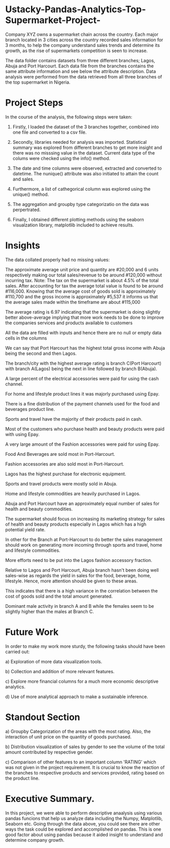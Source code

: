 # Ustacky-Pandas-Analytics-Top-Supermarket-Project-

Company XYZ owns a supermarket chain across the country. Each major branch located in 3 cities across the country recorded sales information for 3 months, to help the company understand sales trends and determine its growth, as the rise of supermarkets competition is seen to increase.

The data folder contains datasets from three different branches; Lagos, Abuja and Port Harcourt. Each data file from the branches contains the same attribute information and see below the attribute description.
Data analysis were performed from the data retrieved from all three branches of the top supermarket in Nigeria.

# Project Steps

In the course of the analysis, the following steps were taken:
1. Firstly, I loaded the dataset of the 3 branches together, combined into one file and converted to a csv file.

2. Secondly, libraries needed for analysis was imported. Statistical summary was explored from different branches to get more insight and there was no misssing value in the dataset. Current data type of the colums were checked using the info() method.

3. The date and time columns were observed, extracted and converted to datetime. The nunique() attribute  was also initiated to attain the count and sales.

4. Furthermore, a list of cathegorical column was explored using the unique() method.

5. The aggregation and groupby type categorizatio on the data was perpertrated.

6. Finally, I obtained different plotting methods using the seaborn visualzation library, matplotlib included to achieve results.

# Insights 

The data collated properly had no missing values:

The approximate average unit price and quantity are #20,000 and 6 units respectively making our total sales/revenue to be around #120,000 without incurring tax. Note: The tax on the supermarket is about 4.5% of the total sales. After accounting for tax the average total value is found to be around #116,000. Knowing that the average cost of goods sold is approximately #110,700 and the gross income is approximately #5,537 it informs us that the average sales made within the timeframe are about #115,000

The average rating is 6.97 indicating that the supermarket is doing slightly better above-average implying that more work needs to be done to improve the companies services and products available to customers

All the data are filled with inputs and hence there are no null or empty data cells in the columns

We can say that Port Harcourt has the highest total gross income with Abuja being the second and then Lagos.


The branch/city  with the highest average rating is branch C(Port Harcourt) with branch A(Lagos) being the next in line followed by branch B(Abuja).

A large percent of the electrical accessories were paid for using the cash channel.

For home and lifestyle product lines it was majorly purchased using Epay.

There is a fine distribution of the payment channels used for the food and beverages product line.

Sports and travel have the majority of their products paid in cash.

Most of the customers who purchase health and beauty products were paid with using Epay.

A very large amount of the Fashion accessories were paid for using Epay.

Food And Beverages are sold most in Port-Harcourt.

Fashion accessories are also sold most in Port-Harcourt.

Lagos has the highest purchase for electronic equipment.

Sports and travel products were mostly sold in Abuja.

Home and lifestyle commodities are heavily purchased in Lagos.

Abuja and Port Harcourt have an approximately equal number of sales for health and beauty commodities.

The supermarket should focus on increasing its marketing strategy for sales of health and beauty products especially in Lagos which has a high potential yield rate.

In other for the Branch at Port-Harcourt to do better the sales management should work on generating more incoming through sports and travel, home and lifestyle commodities.

More efforts need to be put into the Lagos fashion accessory fraction.

Relative to Lagos and Port Harcourt, Abuja branch hasn't been doing well sales-wise as regards the yield in sales for the food, beverage, home, lifestyle. Hence, more attention should be given to these areas.

This indicates that there is a high variance in the correlation between the cost of goods sold and the total amount generated.

Dominant male activity in branch A and B while the females seem to be slightly higher than the males at Branch C.

# Future Work
In order to make my work more sturdy, the following tasks should have been carried out: 

a) Exploration of more data visualization tools.

b) Collection and addition of more relevant features.

c) Explore more financial columns for a much more economic descriptive analytics.

d) Use of more analytical approach to make a sustainable inference. 


# Standout Section 

a) Groupby Categorization of the areas with the most rating. Also, the interaction of unit price on the quantity of goods purchased.

b) Distribution visualization of sales by gender to see the volume of the total amount contributed by respective gender.

c) Comparison of other features to an important column 'RATING' which was not given in the project requirement. It is crucial to know the reaction of the branches to respective products and services provided, rating based on the product line.

# Executive Summary.

In this project, we were able to perform descriptive anaalysis using various pandas funcions that help us analyze data including the Numpy, Matplotlib, Seaborn etc. Going through the data above, you could see there are other ways the task could be explored and accomplished on pandas. This is one good factor about using pandas because it aided insight to understand and determine company growth. 
